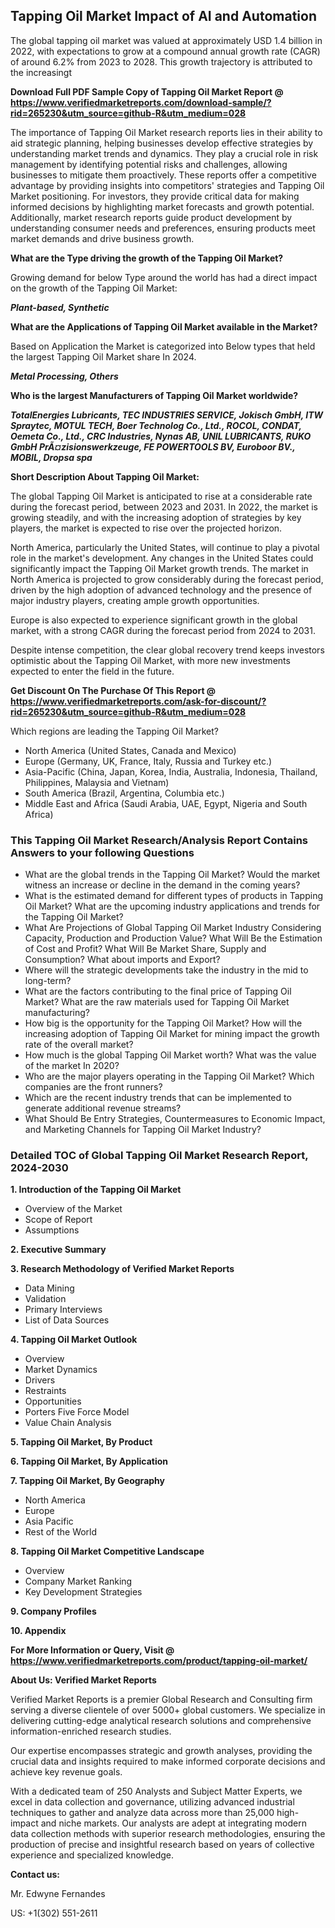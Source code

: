 <h2>Tapping Oil Market Impact of AI and Automation</h2>The global tapping oil market was valued at approximately USD 1.4 billion in 2022, with expectations to grow at a compound annual growth rate (CAGR) of around 6.2% from 2023 to 2028. This growth trajectory is attributed to the increasingt</p><p id="" class=""><strong>Download Full PDF Sample Copy of Tapping Oil Market Report @ <a href="https://www.verifiedmarketreports.com/download-sample/?rid=265230&utm_source=github-R&utm_medium=028" target="_blank">https://www.verifiedmarketreports.com/download-sample/?rid=265230&utm_source=github-R&utm_medium=028</a></strong></p><p>The importance of&nbsp;Tapping Oil Market research reports lies in their ability to aid strategic planning, helping businesses develop effective strategies by understanding market trends and dynamics. They play a crucial role in risk management by identifying potential risks and challenges, allowing businesses to mitigate them proactively. These reports offer a competitive advantage by providing insights into competitors' strategies and Tapping Oil Market positioning. For investors, they provide critical data for making informed decisions by highlighting market forecasts and growth potential. Additionally, market research reports guide product development by understanding consumer needs and preferences, ensuring products meet market demands and drive business growth.</p><p><strong>What are the&nbsp;Type driving the growth of the Tapping Oil Market?</strong></p><p id="" class="">Growing demand for below Type around the world has had a direct impact on the growth of the Tapping Oil Market:</p><em><strong>Plant-based, Synthetic</strong></em></p><strong>What are the&nbsp;Applications&nbsp;of Tapping Oil Market available in the Market?</strong></p><p id="" class="">Based on Application the Market is categorized into Below types that held the largest Tapping Oil Market share In 2024.</p><em><strong>Metal Processing, Others</strong></em></p><strong>Who is the largest Manufacturers of Tapping Oil Market worldwide?</strong></p><p><em><strong>TotalEnergies Lubricants, TEC INDUSTRIES SERVICE, Jokisch GmbH, ITW Spraytec, MOTUL TECH, Boer Technolog Co., Ltd., ROCOL, CONDAT, Oemeta Co., Ltd., CRC Industries, Nynas AB, UNIL LUBRICANTS, RUKO GmbH PrÃ¤zisionswerkzeuge, FE POWERTOOLS BV, Euroboor BV., MOBIL, Dropsa spa</strong></em></p><p id="" class=""><strong>Short Description About Tapping Oil Market:</strong></p><p>The global Tapping Oil Market is anticipated to rise at a considerable rate during the forecast period, between 2023 and 2031. In 2022, the market is growing steadily, and with the increasing adoption of strategies by key players, the market is expected to rise over the projected horizon.</p><p>North America, particularly the United States, will continue to play a pivotal role in the market's development. Any changes in the United States could significantly impact the Tapping Oil Market growth trends. The market in North America is projected to grow considerably during the forecast period, driven by the high adoption of advanced technology and the presence of major industry players, creating ample growth opportunities.</p><p>Europe is also expected to experience significant growth in the global market, with a strong CAGR during the forecast period from 2024 to 2031.</p><p>Despite intense competition, the clear global recovery trend keeps investors optimistic about the Tapping Oil Market, with more new investments expected to enter the field in the future.</p><p id="" class=""><strong>Get Discount On The Purchase Of This Report @ <a href="https://www.verifiedmarketreports.com/ask-for-discount/?rid=265230&utm_source=github-R&utm_medium=028" target="_blank">https://www.verifiedmarketreports.com/ask-for-discount/?rid=265230&utm_source=github-R&utm_medium=028</a></strong></p>Which regions are leading the Tapping Oil Market?</p><ul><li>North America (United States, Canada and Mexico)</li><li>Europe (Germany, UK, France, Italy, Russia and Turkey etc.)</li><li>Asia-Pacific (China, Japan, Korea, India, Australia, Indonesia, Thailand, Philippines, Malaysia and Vietnam)</li><li>South America (Brazil, Argentina, Columbia etc.)</li><li>Middle East and Africa (Saudi Arabia, UAE, Egypt, Nigeria and South Africa)</li></ul><h3 id="" class="">This Tapping Oil Market Research/Analysis Report Contains Answers to your following Questions</h3><ul><li>What are the global trends in the Tapping Oil Market? Would the market witness an increase or decline in the demand in the coming years?</li><li>What is the estimated demand for different types of products in Tapping Oil Market? What are the upcoming industry applications and trends for the Tapping Oil Market?</li><li>What Are Projections of Global Tapping Oil Market Industry Considering Capacity, Production and Production Value? What Will Be the Estimation of Cost and Profit? What Will Be Market Share, Supply and Consumption? What about imports and Export?</li><li>Where will the strategic developments take the industry in the mid to long-term?</li><li>What are the factors contributing to the final price of Tapping Oil Market? What are the raw materials used for Tapping Oil Market manufacturing?</li><li>How big is the opportunity for the Tapping Oil Market? How will the increasing adoption of Tapping Oil Market for mining impact the growth rate of the overall market?</li><li>How much is the global Tapping Oil Market worth? What was the value of the market In 2020?</li><li>Who are the major players operating in the Tapping Oil Market? Which companies are the front runners?</li><li>Which are the recent industry trends that can be implemented to generate additional revenue streams?</li><li>What Should Be Entry Strategies, Countermeasures to Economic Impact, and Marketing Channels for Tapping Oil Market Industry?</li></ul><h3 id="" class="">Detailed TOC of Global Tapping Oil Market Research Report, 2024-2030</h3><p id="" class=""><strong>1. Introduction of the Tapping Oil Market</strong></p><ul><li>Overview of the Market</li><li>Scope of Report</li><li>Assumptions</li></ul><p id="" class=""><strong>2. Executive Summary</strong></p><p id="" class=""><strong>3. Research Methodology of Verified Market Reports</strong></p><ul><li>Data Mining</li><li>Validation</li><li>Primary Interviews</li><li>List of Data Sources</li></ul><p id="" class=""><strong>4. Tapping Oil Market Outlook</strong></p><ul><li>Overview</li><li>Market Dynamics</li><li>Drivers</li><li>Restraints</li><li>Opportunities</li><li>Porters Five Force Model</li><li>Value Chain Analysis</li></ul><p id="" class=""><strong>5. Tapping Oil Market, By Product</strong></p><p id="" class=""><strong>6. Tapping Oil Market, By Application</strong></p><p id="" class=""><strong>7. Tapping Oil Market, By Geography</strong></p><ul><li>North America</li><li>Europe</li><li>Asia Pacific</li><li>Rest of the World</li></ul><p id="" class=""><strong>8. Tapping Oil Market Competitive Landscape</strong></p><ul><li>Overview</li><li>Company Market Ranking</li><li>Key Development Strategies</li></ul><p id="" class=""><strong>9. Company Profiles</strong></p><p id="" class=""><strong>10. Appendix</strong></p><p id="" class=""><strong>For More Information or Query, Visit @ <a href="https://www.verifiedmarketreports.com/product/tapping-oil-market/" target="_blank">https://www.verifiedmarketreports.com/product/tapping-oil-market/</a></strong></p><p id="" class=""><strong>About Us: Verified Market Reports</strong></p><p id="" class="">Verified Market Reports is a premier Global Research and Consulting firm serving a diverse clientele of over 5000+ global customers. We specialize in delivering cutting-edge analytical research solutions and comprehensive information-enriched research studies.</p><p id="" class="">Our expertise encompasses strategic and growth analyses, providing the crucial data and insights required to make informed corporate decisions and achieve key revenue goals.</p><p id="" class="">With a dedicated team of 250 Analysts and Subject Matter Experts, we excel in data collection and governance, utilizing advanced industrial techniques to gather and analyze data across more than 25,000 high-impact and niche markets. Our analysts are adept at integrating modern data collection methods with superior research methodologies, ensuring the production of precise and insightful research based on years of collective experience and specialized knowledge.</p><p id="" class=""><strong>Contact us:</strong></p><p id="" class="">Mr. Edwyne Fernandes</p><p id="" class="">US: +1(302) 551-2611</p>